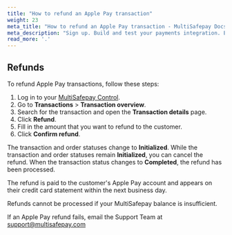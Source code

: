 ```yaml
---
title: "How to refund an Apple Pay transaction"
weight: 23
meta_title: "How to refund an Apple Pay transaction - MultiSafepay Docs"
meta_description: "Sign up. Build and test your payments integration. Explore our products and services. Use our API Reference, SDKs, and wrappers. Get support."
read_more: '.'
---
```


## Refunds

To refund Apple Pay transactions, follow these steps:

1. Log in to your [MultiSafepay Control](https://merchant.multisafepay.com).
2. Go to **Transactions** > **Transaction overview**. 
3. Search for the transaction and open the **Transaction details** page.
4. Click **Refund**.
5. Fill in the amount that you want to refund to the customer.
6. Click **Confirm refund**.

The transaction and order statuses change to **Initialized**. While the transaction and order statuses remain **Initialized**, you can cancel the refund. When the transaction status changes to **Completed**, the refund has been processed.

The refund is paid to the customer's Apple Pay account and appears on their credit card statement within the next business day. 

Refunds cannot be processed if your MultiSafepay balance is insufficient.

If an Apple Pay refund fails, email the Support Team at <support@multisafepay.com>

